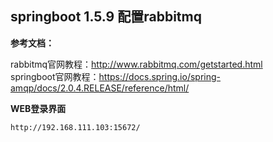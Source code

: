 ## springboot 1.5.9 配置rabbitmq

**参考文档：**  
  
   rabbitmq官网教程：http://www.rabbitmq.com/getstarted.html  
   springboot官网教程：https://docs.spring.io/spring-amqp/docs/2.0.4.RELEASE/reference/html/
   
**WEB登录界面**

    http://192.168.111.103:15672/   
   
    
        